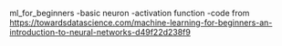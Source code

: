 ml_for_beginners
-basic neuron
-activation function
-code from https://towardsdatascience.com/machine-learning-for-beginners-an-introduction-to-neural-networks-d49f22d238f9
